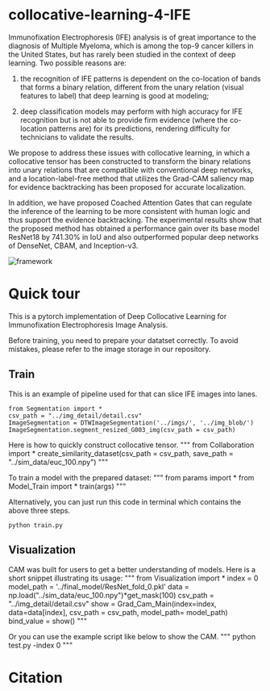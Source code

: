 # collocative-learning-4-IFE

Immunofixation Electrophoresis (IFE) analysis is of great importance to the diagnosis of Multiple Myeloma, which is among the top-9 cancer killers in the United States, but has rarely been studied in the context of deep learning. Two possible reasons are: 

1) the recognition of IFE patterns is dependent on the co-location of bands that forms a binary relation, different from the unary relation (visual features to label) that deep learning is good at modeling; 

2) deep classification models may perform with high accuracy for IFE recognition but is not able to provide firm evidence (where the co-location patterns are) for its predictions, rendering difficulty for technicians to validate the results. 

We propose to address these issues with collocative learning, in which a collocative tensor has been constructed to transform the binary relations into unary relations that are compatible with conventional deep networks, and a location-label-free method that utilizes the Grad-CAM saliency map for evidence backtracking has been proposed for accurate localization. 

In addition, we have proposed Coached Attention Gates that can regulate the inference of the learning to be more consistent with human logic and thus support the evidence backtracking. The experimental results show that the proposed method has obtained a performance gain over its base model ResNet18 by $741.30\%$ in IoU and also outperformed popular deep networks of DenseNet, CBAM, and Inception-v3.

![framework]()

# Quick tour
This is a pytorch implementation of Deep Collocative Learning for Immunofixation Electrophoresis Image Analysis.

Before training, you need to prepare your datatset correctly. To avoid mistakes, please refer to the image storage in our repository. 
 
## Train
This is an example of pipeline used for that can slice IFE images into lanes.
```
from Segmentation import *
csv_path = "../img_detail/detail.csv"
ImageSegmentation = DTWImageSegmentation('../imgs/', '../img_blob/')
ImageSegmentation.segment_resized_G003_img(csv_path = csv_path)
```

Here is how to quickly construct collocative tensor.
"""
from Collaboration import *
create_similarity_dataset(csv_path = csv_path, save_path = "../sim_data/euc_100.npy")
"""

To train a model with the prepared dataset:
"""
from params import *
from Model_Train import *
train(args)
"""

Alternatively, you can just run this code in terminal which contains the above three steps.
```
python train.py
```

## Visualization
CAM was built for users to get a better understanding of models. Here is a short snippet illustrating its usage:
"""
from Visualization import *
index = 0
model_path = '../final_model/ResNet_fold_0.pkl'
data = np.load("../sim_data/euc_100.npy")*get_mask(100)
csv_path = "../img_detail/detail.csv"
show = Grad_Cam_Main(index=index,
                     data=data[index], 
                     csv_path = csv_path,
                     model_path= model_path)
bind_value = show()
"""

Or you can use the example script like below to show the CAM.
"""
python test.py -index 0
"""

# Citation
